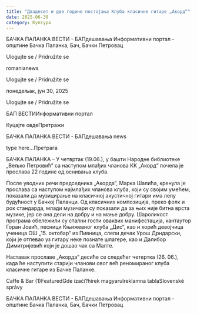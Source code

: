 ```yaml
---
title: "Двадесет и две године постојања Клуба класичне гитаре „Акорд“"
date: 2025-06-30
category: Култура
---
```


БАЧКА ПАЛАНКА ВЕСТИ - БАПдешавања Информативни портал - општине Бачка Паланка, Бач, Бачки Петровац

Ulogujte se / Pridružite se

romanianews

Ulogujte se / Pridružite se

понедељак, јун 30, 2025

Ulogujte se / Pridružite se

БАП ВЕСТИИнформативни портал

Куцајте овдеПретражи

БАЧКА ПАЛАНКА ВЕСТИ - БАПдешавања news

type here...Претрага

БАЧКА ПАЛАНКА – У четвртак (19.06.), у башти Народне библиотеке „Вељко Петровић“ са наступом млађих чланова КК „Акорд“ почела је прослава 22 године од оснивања клуба.

После уводних речи председника „Акорда“, Марка Шалића, кренула је прослава са наступом најмлађих чланова клуба, који су својим умећем, показали да музицирање на класичној акустичној гитари има лепу будућност у Бачкој Паланци.
Од класичних композиција, преко фолк и рок стандарда, млади музичари су показали да за њих није битна врста музике, јер се она дели на добру и на мање добру. Шароликост програма обележили су стални гости оваквих манифестација, кантаутор Горан Јовић, песници Књижевног клуба „Дис“, као и хорић девојчица ученица ОШ „15. октобар“ из Пивница, слепи дечак Урош Дрндарски, који је отпевао уз гитару неке познате шлагере, као и Далибор Димитријевић који је дошао чак са Малте.


Наставак прославе „Акорда“ десиће се следећег четвртка (26. 06.), када ће наступити старији чланови овог већ реномираног клуба класичне гитаре из Бачке Паланке.

Caffe & Bar (1)FeaturedGde izaći?hírek magyarulreklamna tablaSlovenské správy

БАЧКА ПАЛАНКА ВЕСТИ - БАПдешавања Информативни портал - општине Бачка Паланка, Бач, Бачки Петровац
